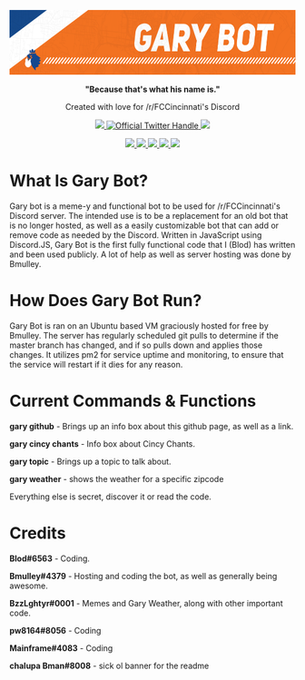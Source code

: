 <p align ="center"><img src="./Files/garybot.png" width="662" height="114"></p>
<p align="center"><b>"Because that's what his name is."</b></p>
<p align="center">Created with love for /r/FCCincinnati's Discord</p>
<p align="center">
<a href="https://discord.gg/BWdmn3G">
  <img src="https://badgen.net/badge/icon/Official%20Discord/7289da?icon=discord&label" />
</a>
<a href="https://twitter.com/intent/follow?screen_name=FCCincyDiscord"> 
  <img src="https://badgen.net/badge/icon/%40FCCincyDiscord?icon=twitter&label" alt="Official Twitter Handle" />
</a>
<a href="https://reddit.com/r/fccincinnati">
  <img src="https://img.shields.io/reddit/subreddit-subscribers/FCCincinnati?label=%2Fr%2FFCCincinnati&style=social" />
</a>
</p>
<p align="center">
<a href=#merged>
  <img src="https://badgen.net/github/merged-prs/blod722/gary-bot">
</a>
<a href=#commits>
  <img src="https://badgen.net/github/commits/blod722/gary-bot">
</a>
<a href=#lastcommit>
  <img src="https://badgen.net/github/last-commit/blod722/gary-bot">
</a>
<a href=#release>
  <img src="https://badgen.net/github/release/blod722/gary-bot">
</a>
<a href="LICENSE">
  <img src="https://badgen.net/github/license/blod722/gary-bot">
</a>
</p>
  
                                                                
# What Is Gary Bot?
Gary bot is a meme-y and functional bot to be used for /r/FCCincinnati's Discord server. The intended use is to be a replacement for an old bot that is no longer hosted, as well as a easily customizable bot that can add or remove code as needed by the Discord. Written in JavaScript using Discord.JS, Gary Bot is the first fully functional code that I (Blod) has written and been used publicly. A lot of help as well as server hosting was done by Bmulley.

# How Does Gary Bot Run?
Gary Bot is ran on an Ubuntu based VM graciously hosted for free by Bmulley. The server has regularly scheduled git pulls to determine if the master branch has changed, and if so pulls down and applies those changes.  It utilizes pm2 for service uptime and monitoring, to ensure that the service will restart if it dies for any reason.

# Current Commands & Functions
**gary github** - Brings up an info box about this github page, as well as a link.

**gary cincy chants** - Info box about Cincy Chants.

**gary topic** - Brings up a topic to talk about.

**gary weather** - shows the weather for a specific zipcode

Everything else is secret, discover it or read the code.

# Credits
**Blod#6563** - Coding.

**Bmulley#4379** - Hosting and coding the bot, as well as generally being awesome.

**BzzLghtyr#0001** - Memes and Gary Weather, along with other important code.

**pw8164#8056** - Coding

**Mainframe#4083** - Coding

**chalupa Bman#8008** - sick ol banner for the readme
